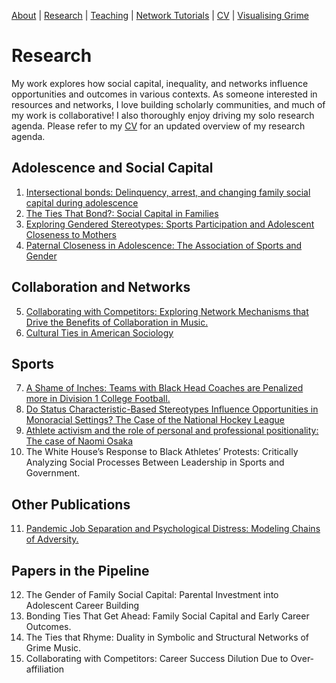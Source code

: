 [About](https://Tom-R-Leppard.github.io/) | [Research](/research.md) | [Teaching](/teaching.md) | [Network Tutorials](/network_tutorials.md) | [CV](/cv.pdf) | [Visualising Grime](/visualising_grime.md)

# Research
My work explores how social capital, inequality, and networks influence opportunities and outcomes in various contexts. As someone interested in resources and networks, I love building scholarly communities, and much of my work is collaborative! I also thoroughly enjoy driving my solo research agenda. Please refer to my [CV](/cv.pdf) for an updated overview of my research agenda. 

## Adolescence and Social Capital 
1. [Intersectional bonds: Delinquency, arrest, and changing family social capital during adolescence](https://onlinelibrary.wiley.com/doi/10.1111/jomf.13029)
2. [The Ties That Bond?: Social Capital in Families](https://www.elgaronline.com/edcollchap/book/9781802202373/book-part-9781802202373-26.xml)
3. [Exploring Gendered Stereotypes: Sports Participation and Adolescent Closeness to Mothers](https://www.emerald.com/insight/content/doi/10.1108/S1476-285420230000019003/full/html)
4. [Paternal Closeness in Adolescence: The Association of Sports and Gender](https://journals.humankinetics.com/view/journals/ssj/39/4/article-p401.xml)
   
## Collaboration and Networks
5. [Collaborating with Competitors: Exploring Network Mechanisms that Drive the Benefits of Collaboration in Music.](https://repository.lib.ncsu.edu/items/8da6b8ef-aeb7-4dfb-b602-3bff6228367b)
6. [Cultural Ties in American Sociology](https://osf.io/preprints/socarxiv/qvyj8)

## Sports
7. [A Shame of Inches: Teams with Black Head Coaches are Penalized more in Division 1 College Football.](https://onlinelibrary.wiley.com/doi/10.1111/ssqu.13117)
8. [Do Status Characteristic-Based Stereotypes Influence Opportunities in Monoracial Settings? The Case of the National Hockey League](https://journals.sagepub.com/doi/10.1177/21582440241269929)
9. [Athlete activism and the role of personal and professional positionality: The case of Naomi Osaka](https://journals.sagepub.com/doi/10.1177/10126902211073907)
10. The White House’s Response to Black Athletes’ Protests: Critically Analyzing Social Processes Between Leadership in Sports and Government.

## Other Publications
11. [Pandemic Job Separation and Psychological Distress: Modeling Chains of Adversity.](https://journals.sagepub.com/doi/10.1177/23294965231183420)

## Papers in the Pipeline
12. The Gender of Family Social Capital: Parental Investment into Adolescent Career Building
13. Bonding Ties That Get Ahead: Family Social Capital and Early Career Outcomes.
14. The Ties that Rhyme: Duality in Symbolic and Structural Networks of Grime Music.
15. Collaborating with Competitors: Career Success Dilution Due to Over-affiliation
